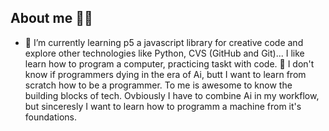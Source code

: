 ## About me 👨‍💻

<!--
**karuizawato/karuizawato** is a ✨ _special_ ✨ repository because its `README.md` (this file) appears on your GitHub profile.

Here are some ideas to get you started:

- 🔭 I’m currently working on ...
- 🌱 I’m currently learning ...
- 👯 I’m looking to collaborate on ...
- 🤔 I’m looking for help with ...
- 💬 Ask me about ...
- 📫 How to reach me: ...
- 😄 Pronouns: ...
- ⚡ Fun fact: ...
-->

- 🌱 I’m currently learning p5 a javascript library for creative code and explore other technologies like Python, CVS (GitHub and Git)... I like learn how to program a computer, practicing taskt with code. 🤔 I don't know if programmers dying in the era of Ai, butt I want to learn from scratch how to be a programmer. To me is awesome to know the building blocks of tech. Ovbiously I have to combine Ai in my workflow, but sinceresly I want to learn how to programm a machine from it's foundations.
